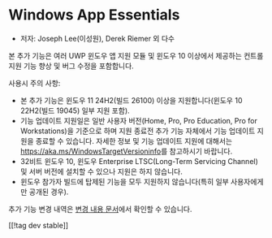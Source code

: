 # Windows App Essentials #

* 저자: Joseph Lee(이성원), Derek Riemer 외 다수

본 추가 기능은 여러 UWP 윈도우 앱 지원 모듈 및 윈도우 10 이상에서 제공하는 컨트롤 지원 기능 향상 및 버그 수정을 포함합니다.

사용시 주의 사항:

* 본 추가 기능은 윈도우 11 24H2(빌드 26100) 이상을 지원합니다(윈도우 10 22H2(빌드 19045) 일부 지원 포함).
* 기능 업데이트 지원일은 일반 사용자 버전(Home, Pro, Pro Education, Pro for Workstations)을
  기준으로 하며 지원 종료전 추가 기능 자체에서 기능 업데이트 지원을 종료할 수 있습니다. 자세한 정보 및 기능 업데이트 지원에
  대해서는 <https://aka.ms/WindowsTargetVersioninfo>를 참고하시기 바랍니다.
* 32비트 윈도우 10, 윈도우 Enterprise LTSC(Long-Term Servicing Channel) 및 서버 버전에 설치할
  수 있으나 지원은 하지 않습니다.
* 윈도우 참가자 빌드에 탑제된 기능을 모두 지원하지 않습니다(특히 일부 사용자에게만 공개된 경우).

추가 기능 변경 내역은 [변경 내용 문서][1]에서 확인할 수 있습니다.

[[!tag dev stable]]

[1]: https://github.com/josephsl/wintenapps/blob/main/changes.md

